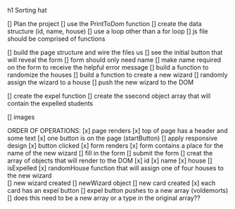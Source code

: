 h1 Sorting hat

[] Plan the project
[] use the PrintToDom function
[] create the data structure (id, name, house)
[] use a loop other than a for loop
[] js file should be comprised of functions


[] build the page structure and wire the files us
[] see the initial button that will reveal the form
[] form should only need name
[] make name required on the form to receive the helpful error message
[] build a function to randomize the houses
[] build a function to create a new wizard
[] randomly assign the wizard to a house
[] push the new wizard to the DOM


[] create the expel function
[] create the ssecond object array that will contain the expelled students


[] images

ORDER OF OPERATIONS:
[x] page renders
  [x] top of page has a header and some text
  [x] one button is on the page (startButton)
  [] apply responsive design
[x] button clicked
[x] form renders
  [x] form contains a place for the name of the new wizard
[] fill in the form
[] submit the form
[] creat the array of objects that will render to the DOM
  [x] id
  [x] name
  [x] house
  [] isExpelled
[x] randomHouse function that will assign one of four houses to the new wizard  
[] new wizard created
  [] newWizard object
[] new card created 
[x] each card has an expel button
[] expel button pushes to a new array (voldemorts)
  [] does this need to be a new array or a type in the original array??
